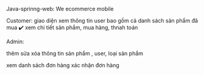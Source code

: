 Java-sprinng-web: We ecommerce mobile

Customer:
giao diện xem thông tin user bao gồm cả danh sách sản phẩm đã mua ✔️
xem chi tiết sản phẩm, mua hàng, thnah toán 

Admin:

thêm sửa xóa thông tin sản phẩm , user, loại sản phẩm

xem danh sách đơn hàng
xác nhận đơn hàng
